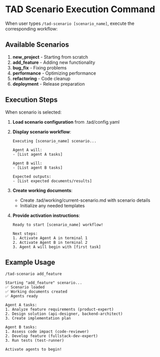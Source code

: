 # TAD Scenario Execution Command

When user types `/tad-scenario [scenario_name]`, execute the corresponding workflow:

## Available Scenarios

1. **new_project** - Starting from scratch
2. **add_feature** - Adding new functionality
3. **bug_fix** - Fixing problems
4. **performance** - Optimizing performance
5. **refactoring** - Code cleanup
6. **deployment** - Release preparation

## Execution Steps

When scenario is selected:

1. **Load scenario configuration** from .tad/config.yaml

2. **Display scenario workflow**:
   ```
   Executing [scenario_name] scenario...

   Agent A will:
   - [List agent A tasks]

   Agent B will:
   - [List agent B tasks]

   Expected outputs:
   - [List expected documents/results]
   ```

3. **Create working documents**:
   - Create .tad/working/current-scenario.md with scenario details
   - Initialize any needed templates

4. **Provide activation instructions**:
   ```
   Ready to start [scenario_name] workflow!

   Next steps:
   1. Activate Agent A in terminal 1
   2. Activate Agent B in terminal 2
   3. Agent A will begin with [first task]
   ```

## Example Usage

```
/tad-scenario add_feature

Starting "add_feature" scenario...
✅ Scenario loaded
✅ Working documents created
✅ Agents ready

Agent A tasks:
1. Analyze feature requirements (product-expert)
2. Design solution (api-designer, backend-architect)
3. Create implementation plan

Agent B tasks:
1. Assess code impact (code-reviewer)
2. Develop feature (fullstack-dev-expert)
3. Run tests (test-runner)

Activate agents to begin!
```